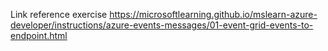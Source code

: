 Link reference exercise https://microsoftlearning.github.io/mslearn-azure-developer/instructions/azure-events-messages/01-event-grid-events-to-endpoint.html
